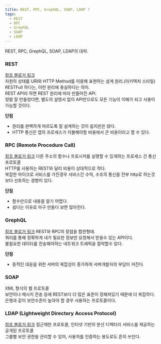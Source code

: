 ```yaml
---
title: REST, RPC, GrephQL, SOAP, LDAP ?
tags:
  - REST
  - RPC
  - GrephQL
  - SOAP
  - LDAP
---
```


REST, RPC, GrephQL, SOAP, LDAP의 대략.

<!--more-->
### REST
[참조 블로거 링크](https://gmlwjd9405.github.io/2018/09/21/rest-and-restful.html)<br>
자원의 상태를 URI와 HTTP Method를 이용해 표현하는 설계 원리.(아키텍처 스타일)<br>
RESTFull 하다는, 이런 원리에 충실하다는 의미.<br>
REST API라 하면 REST 원리에 따라 만들어진 API.<br>
정말 잘 만들었다면, 별도의 설명서 없이 API만으로도 모든 기능이 이해가 되고 사용이 가능할 것이다.
<div class="alert alert-info" role="alert">
  <strong>단점</strong>
  <ul>
    <li>원리를 완벽하게 따르도록 잘 설계하는 것이 쉽지만은 않다.</li>
    <li>HTTP 통신은 앱의 프로세스가 지불해야할 비용에서 큰 비용이라고 할 수 있다.</li>
  </ul>
</div>

### RPC (Remote Procedure Call)
[참조 블로거 링크](http://engineersinkorea.com/category/api/rest/)
다른 주소의 함수나 프로시저를 실행할 수 있게하는 프로세스 간 통신 프로토콜<br>
HTTP를 사용하는 REST와 달리 비용이 상대적으로 적다.<br>
복잡한 마이크로 서비스를 가진경우 서비스간 수억, 수조의 통신을 전부 http로 하는것 보다 선호하는 경향이 있다.
<div class="alert alert-info" role="alert">
  <strong>단점</strong>
  <ul>
    <li>함수만으로 내용을 알기 어렵다.</li>
    <li>쉽다는 이유로 마구 만들다 보면 많아진다.</li>
  </ul>
</div>

### GrephQL
[참조 블로거 링크](http://engineersinkorea.com/category/api/rest/)
REST와 RPC의 장점을 합한형태.<br>
쿼리를 통해 정확하게 내가 필요한 정보만 요청해서 받을수 있는 API이다.<br>
불필요한 데이타를 전송해야하는 네트워크 트래픽을 절약할수 있다.<br>
<div class="alert alert-info" role="alert">
  <strong>단점</strong>
  <ul>
    <li>동적인 대응을 위한 서버의 복잡성이 증가하여 서버개발자의 부담이 커진다.</li>
  </ul>
</div>

### SOAP
XML 형식의 웹 프로토콜<br>
보안이나 메시지 전송 등에 REST보다 더 많은 표준이 정해져있기 때문에 더 복잡하다.<br>
은행과 같이 보안수준이 높아야 할 경우 사용하는 프로토콜이다.

### LDAP (Lightweight Directory Access Protocol)
[참조 블로거 링크](https://medium.com/happyprogrammer-in-jeju/ldap-%ED%94%84%ED%86%A0%ED%86%A0%EC%BD%9C-%EB%A7%9B%EB%B3%B4%EA%B8%B0-15b53c6a6f26)
접근제한 프로토콜, 인터넷 기반의 분산 디렉터리 서비스를 제공하는 공개된 프로토콜<br>
그룹별 보안 권한을 관리할 수 있어, 사용자를 인증하는 용도로도 흔히 쓰인다.

